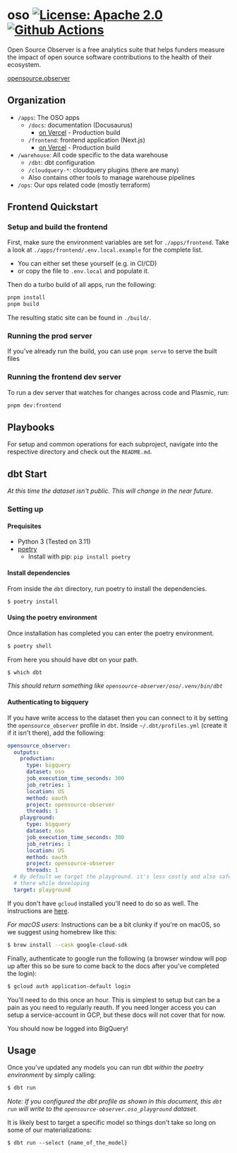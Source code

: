 # oso [![License: Apache 2.0][license-badge]][license] [![Github Actions][gha-badge]][gha]

[license]: https://opensource.org/license/apache-2-0/
[license-badge]: https://img.shields.io/badge/License-Apache2.0-blue.svg
[gha]: https://github.com/opensource-observer/oso/actions/workflows/ci-default.yml
[gha-badge]: https://github.com/opensource-observer/oso/actions/workflows/ci-default.yml/badge.svg

Open Source Observer is a free analytics suite that helps funders measure the impact of open source software contributions to the health of their ecosystem.

[opensource.observer](https://www.opensource.observer)

## Organization

- `/apps`: The OSO apps
  - `/docs`: documentation (Docusaurus)
    - [on Vercel](https://www.opensource.observer/docs) - Production build
  - `/frontend`: frontend application (Next.js)
    - [on Vercel](https://www.opensource.observer) - Production build
- `/warehouse`: All code specific to the data warehouse
  - `/dbt`: dbt configuration
  - `/cloudquery-*`: cloudquery plugins (there are many)
  - Also contains other tools to manage warehouse pipelines
- `/ops`: Our ops related code (mostly terraform)

## Frontend Quickstart

### Setup and build the frontend

First, make sure the environment variables are set for `./apps/frontend`.
Take a look at `./apps/frontend/.env.local.example` for the complete list.

- You can either set these yourself (e.g. in CI/CD)
- or copy the file to `.env.local` and populate it.

Then do a turbo build of all apps, run the following:

```bash
pnpm install
pnpm build
```

The resulting static site can be found in `./build/`.

### Running the prod server

If you've already run the build, you can use `pnpm serve` to serve the built files

### Running the frontend dev server

To run a dev server that watches for changes across code and Plasmic, run:

```bash
pnpm dev:frontend
```

## Playbooks

For setup and common operations for each subproject, navigate into the respective directory and check out the `README.md`.

## dbt Start

_At this time the dataset isn't public. This will change in the near future._

### Setting up

#### Prequisites

- Python 3 (Tested on 3.11)
- [poetry](https://python-poetry.org/)
  - Install with pip: `pip install poetry`

#### Install dependencies

From inside the `dbt` directory, run poetry to install the dependencies.

```bash
$ poetry install
```

#### Using the poetry environment

Once installation has completed you can enter the poetry environment.

```bash
$ poetry shell
```

From here you should have dbt on your path.

```bash
$ which dbt
```

_This should return something like `opensource-observer/oso/.venv/bin/dbt`_

#### Authenticating to bigquery

If you have write access to the dataset then you can connect to it by setting
the `opensource_observer` profile in `dbt`. Inside `~/.dbt/profiles.yml` (create
it if it isn't there), add the following:

```yaml
opensource_observer:
  outputs:
    production:
      type: bigquery
      dataset: oso
      job_execution_time_seconds: 300
      job_retries: 1
      location: US
      method: oauth
      project: opensource-observer
      threads: 1
    playground:
      type: bigquery
      dataset: oso
      job_execution_time_seconds: 300
      job_retries: 1
      location: US
      method: oauth
      project: opensource-observer
      threads: 1
  # By default we target the playground. it's less costly and also safer to write
  # there while developing
  target: playground
```

If you don't have `gcloud` installed you'll need to do so as well. The
instructions are [here](https://cloud.google.com/sdk/docs/install).

_For macOS users_: Instructions can be a bit clunky if you're on macOS, so we
suggest using homebrew like this:

```bash
$ brew install --cask google-cloud-sdk
```

Finally, authenticate to google run the following (a browser window will pop up
after this so be sure to come back to the docs after you've completed the
login):

```bash
$ gcloud auth application-default login
```

You'll need to do this once an hour. This is simplest to setup but can be a pain
as you need to regularly reauth. If you need longer access you can setup a
service-account in GCP, but these docs will not cover that for now.

You should now be logged into BigQuery!

## Usage

Once you've updated any models you can run dbt _within the poetry environment_ by simply calling:

```bash
$ dbt run
```

_Note: If you configured the dbt profile as shown in this document, this `dbt
run` will write to the `opensource-observer.oso_playground` dataset._

It is likely best to target a specific model so things don't take so long on some of our materializations:

```
$ dbt run --select {name_of_the_model}
```
